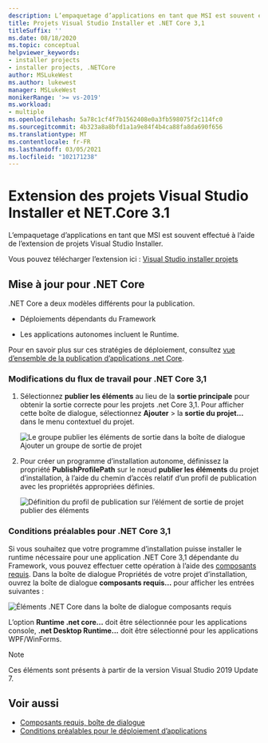 ```yaml
---
description: L’empaquetage d’applications en tant que MSI est souvent effectué à l’aide de l’extension de projets Visual Studio Installer.
title: Projets Visual Studio Installer et .NET Core 3,1
titleSuffix: ''
ms.date: 08/18/2020
ms.topic: conceptual
helpviewer_keywords:
- installer projects
- installer projects, .NETCore
author: MSLukeWest
ms.author: lukewest
manager: MSLukeWest
monikerRange: '>= vs-2019'
ms.workload:
- multiple
ms.openlocfilehash: 5a78c1cf4f7b1562408e0a3fb598075f2c114fc0
ms.sourcegitcommit: 4b323a8a8bfd1a1a9e84f4b4ca88fa8da690f656
ms.translationtype: MT
ms.contentlocale: fr-FR
ms.lasthandoff: 03/05/2021
ms.locfileid: "102171238"
---
```

# <a name="visual-studio-installer-projects-extension-and-net-core-31"></a>Extension des projets Visual Studio Installer et NET.Core 3.1

L’empaquetage d’applications en tant que MSI est souvent effectué à l’aide de l’extension de projets Visual Studio Installer.

Vous pouvez télécharger l’extension ici : [Visual Studio installer projets](https://marketplace.visualstudio.com/items?itemName=VisualStudioClient.MicrosoftVisualStudio2017InstallerProjects)

## <a name="update-for-net-core"></a>Mise à jour pour .NET Core
.NET Core a deux modèles différents pour la publication.

- Déploiements dépendants du Framework

- Les applications autonomes incluent le Runtime.

Pour en savoir plus sur ces stratégies de déploiement, consultez [vue d’ensemble de la publication d’applications .net Core](/dotnet/core/deploying/).

### <a name="workflow-changes-for-net-core-31"></a>Modifications du flux de travail pour .NET Core 3,1

1. Sélectionnez **publier les éléments** au lieu de la **sortie principale** pour obtenir la sortie correcte pour les projets .net Core 3,1.  Pour afficher cette boîte de dialogue, sélectionnez **Ajouter**  >  la **sortie du projet...** dans le menu contextuel du projet.

    ![Le groupe publier les éléments de sortie dans la boîte de dialogue Ajouter un groupe de sortie de projet](../deployment/media/installer-projects-net-core-publish-items-output.png "Choisir les éléments à publier")

2. Pour créer un programme d’installation autonome, définissez la propriété **PublishProfilePath** sur le nœud **publier les éléments** du projet d’installation, à l’aide du chemin d’accès relatif d’un profil de publication avec les propriétés appropriées définies.

    ![Définition du profil de publication sur l’élément de sortie de projet publier des éléments](../deployment/media/installer-projects-net-core-publish-profile.png "Définir le profil de publication")

### <a name="prerequisites-for-net-core-31"></a>Conditions préalables pour .NET Core 3,1

Si vous souhaitez que votre programme d’installation puisse installer le runtime nécessaire pour une application .NET Core 3,1 dépendante du Framework, vous pouvez effectuer cette opération à l’aide des [composants requis](../deployment/application-deployment-prerequisites.md).  Dans la boîte de dialogue Propriétés de votre projet d’installation, ouvrez la boîte de dialogue **composants requis...** pour afficher les entrées suivantes :

![Éléments .NET Core dans la boîte de dialogue composants requis](../deployment/media/installer-projects-net-core-prerequisites.png "Prérequis pour .NET Core")

L’option **Runtime .net core...** doit être sélectionnée pour les applications console, **.net Desktop Runtime...** doit être sélectionné pour les applications WPF/WinForms.

>[!NOTE]
>Ces éléments sont présents à partir de la version Visual Studio 2019 Update 7.

## <a name="see-also"></a>Voir aussi

- [Composants requis, boîte de dialogue](../ide/reference/prerequisites-dialog-box.md)
- [Conditions préalables pour le déploiement d’applications](../deployment/application-deployment-prerequisites.md)
